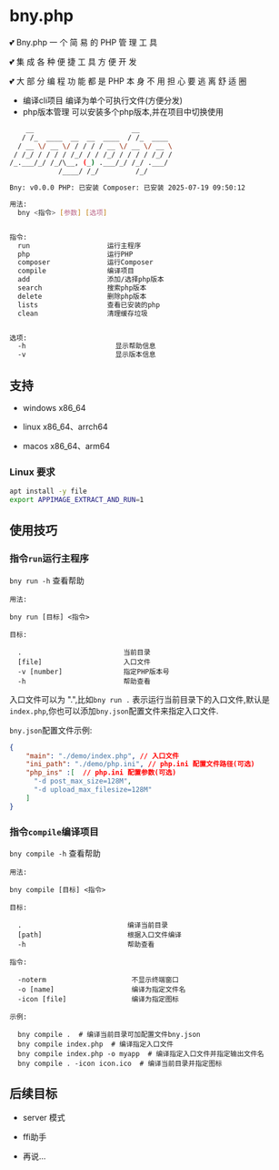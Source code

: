 # bny.php

💕 Bny.php 一 个 简 易 的 PHP 管 理 工 具

💕 集 成 各 种 便 捷 工 具 方 便 开 发

💕 大 部 分 编 程 功 能 都 是 PHP 本 身 不 用 担 心 要 逃 离 舒 适 圈

- 编译cli项目 编译为单个可执行文件(方便分发)
- php版本管理 可以安装多个php版本,并在项目中切换使用

```sh
    __                        __
   / /_  ____  __  __  ____  / /_  ____
  / __ \/ __ \/ / / / / __ \/ __ \/ __ \
 / /_/ / / / / /_/ / / /_/ / / / / /_/ /
/_.___/_/ /_/\__, (_) .___/_/ /_/ .___/
            /____/ /_/         /_/

Bny: v0.0.0 PHP: 已安装 Composer: 已安装 2025-07-19 09:50:12

用法:
  bny <指令> [参数] [选项]


指令:
  run                   运行主程序
  php                   运行PHP
  composer              运行Composer
  compile               编译项目
  add                   添加/选择php版本
  search                搜索php版本
  delete                删除php版本
  lists                 查看已安装的php
  clean                 清理缓存垃圾


选项:
  -h                      显示帮助信息
  -v                      显示版本信息
```

## 支持

- windows x86_64

- linux x86_64、arrch64

- macos x86_64、arm64

### Linux 要求

```bash
apt install -y file 
export APPIMAGE_EXTRACT_AND_RUN=1 
```

## 使用技巧

### 指令`run`运行主程序

`bny run -h` 查看帮助

```base
用法:

bny run [目标] <指令>

目标:

  .                         当前目录
  [file]                    入口文件
  -v [number]               指定PHP版本号
  -h                        帮助查看
```

入口文件可以为 ".",比如`bny run .` 表示运行当前目录下的入口文件,默认是`index.php`,你也可以添加`bny.json`配置文件来指定入口文件.

`bny.json`配置文件示例:

```json
{
    "main": "./demo/index.php", // 入口文件
    "ini_path": "./demo/php.ini", // php.ini 配置文件路径(可选)
    "php_ins" :[  // php.ini 配置参数(可选)
      "-d post_max_size=128M",
      "-d upload_max_filesize=128M"
    ]
}
```

### 指令`compile`编译项目

`bny compile -h` 查看帮助

```base
用法:

bny compile [目标] <指令>

目标:

  .                          编译当前目录
  [path]                     根据入口文件编译
  -h                         帮助查看

指令:

  -noterm                     不显示终端窗口
  -o [name]                   编译为指定文件名
  -icon [file]                编译为指定图标

示例:

  bny compile .  # 编译当前目录可加配置文件bny.json
  bny compile index.php  # 编译指定入口文件
  bny compile index.php -o myapp  # 编译指定入口文件并指定输出文件名
  bny compile . -icon icon.ico  # 编译当前目录并指定图标
```

## 后续目标

- server 模式 

- ffi助手 

- 再说...